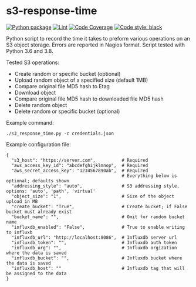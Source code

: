 # s3-response-time

[![Python package](https://github.com/kevincoakley/s3-response-time/actions/workflows/pythonpackage.yml/badge.svg)](https://github.com/kevincoakley/s3-response-time/actions/workflows/pythonpackage.yml)
[![Lint](https://github.com/kevincoakley/s3-response-time/actions/workflows/black.yml/badge.svg)](https://github.com/kevincoakley/s3-response-time/actions/workflows/black.yml)
[![Code Coverage](https://codecov.io/gh/kevincoakley/s3-response-time/branch/master/graph/badge.svg)](https://codecov.io/gh/kevincoakley/s3-response-time/)
[![Code style: black](https://img.shields.io/badge/code%20style-black-000000.svg)](https://github.com/psf/black)

Python script to record the time it takes to preform various operations on an
S3 object storage. Errors are reported in Nagios format. Script tested with 
Python 3.6 and 3.8.

Tested S3 operations:

* Create random or specific bucket (optional)
* Upload random object of a specified size (default 1MB)
* Compare original file MD5 hash to Etag 
* Download object
* Compare original file MD5 hash to downloaded file MD5 hash
* Delete random object
* Delete random or specific bucket (optional)

Example command:

    ./s3_response_time.py -c credentials.json

Example configuration file:

    {
      "s3_host": "https://server.com",          # Required
      "aws_access_key_id": "abcdefghijklmnop",  # Required
      "aws_secret_access_key": "1234567890ab",  # Required
                                                # Everything below is optional; defaults shown
      "addressing_style": "auto",               # S3 addressing style, options: 'auto', 'path', 'virtual'
      "object_size": "1",                       # Size of the object upload in MB 
      "create_bucket": "True",                  # Create bucket; if False bucket must already exist
      "bucket_name": "",                        # Omit for random bucket name
      "influxdb_enabled": "False",              # True to enable writing to influxb
      "influxdb_url": "http://localhost:8086",  # Influxdb server url
      "influxdb_token": "",                     # Influxdb auth token
      "influxdb_org": "",                       # Influxdb orgization where the data is saved
      "influxdb_bucket": "",                    # Influxdb bucket where the data is saved
      "influxdb_host": ""                       # Influxdb tag that will be assigned to the data
    }